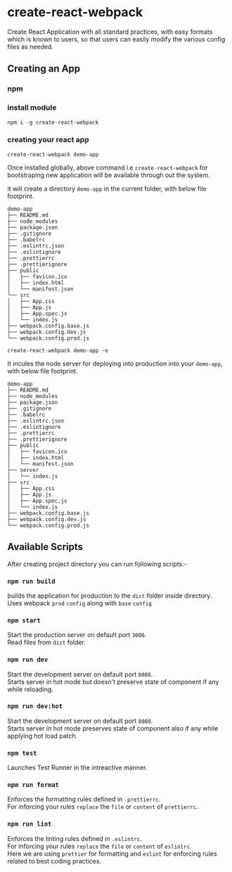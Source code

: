 # create-react-webpack

Create React Application with all standard practices, with easy formats which is known to users, so that users can easily modify the various config files as needed.

## Creating an App

### npm

### install module

```
npm i -g create-react-webpack
```

### creating your react app

```
create-react-webpack demo-app
```

Once installed globally, above command i.e `create-react-webpack` for bootstraping new application will be available through out the system.

it will create a directory `demo-app` in the current folder, with below file footprint.

```
demo-app
├── README.md
├── node_modules
├── package.json
├── .gitignore
├── .babelrc
├── .eslintrc.json
├── .eslintignore
├── .prettierrc
├── .prettierignore
├── public
│   ├── favicon.ico
│   ├── index.html
│   └── manifest.json
└── src
│   ├── App.css
│   ├── App.js
│   ├── App.spec.js
│   └── index.js
├── webpack.config.base.js
├── webpack.config.dev.js
└── webpack.config.prod.js
```

```
create-react-webpack demo-app -e
```

It incules the node server for deploying into production into your `demo-app`, with below file footprint.

```
demo-app
├── README.md
├── node_modules
├── package.json
├── .gitignore
├── .babelrc
├── .eslintrc.json
├── .eslintignore
├── .prettierrc
├── .prettierignore
├── public
│   ├── favicon.ico
│   ├── index.html
│   └── manifest.json
├── server
│   └── index.js
├── src
│   ├── App.css
│   ├── App.js
│   ├── App.spec.js
│   └── index.js
├── webpack.config.base.js
├── webpack.config.dev.js
└── webpack.config.prod.js
```

## Available Scripts

After creating project directory you can run following scripts:-

### `npm run build`

builds the application for production to the `dist` folder inside directory.<br>
Uses webpack `prod` `config` along with `base` `config`

### `npm start`

Start the production server on default port `3000`.<br>
Read files from `dist` folder.

### `npm run dev`

Start the development server on default port `8080`.<br>
Starts server in hot mode but doesn't preserve state of component if any while reloading.

### `npm run dev:hot`

Start the development server on default port `8080`.<br>
Starts server in hot mode preserves state of component also if any while applying hot load patch.

### `npm test`

Launches Test Runner in the intreactive manner.

### `npm run format`

Enforces the formatting rules defined in `.prettierrc`.<br>
For inforcing your rules `replace` the `file` or `content` of `prettierrc`.

### `npm run lint`

Enforces the linting rules defined in `.eslintrc`.
<br>
For inforcing your rules `replace` the `file` or `content` of `eslintrc`.<br>
Here we are using `prettier` for formatting and `eslint` for enforcing rules related to best coding practices.
